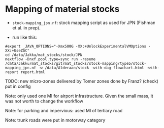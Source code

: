 # Mapping of material stocks

- ``stock-mapping_jpn.nf``: stock mapping script as used for JPN (Fishman et al. in prep).

- run like this: 

```
#export _JAVA_OPTIONS="-Xmx500G -XX:+UnlockExperimentalVMOptions -XX:+UseZGC"
cd /data/Jakku/mat_stocks/stock/JPN
nextflow -Dnxf.pool.type=sync run -resume /data/Jakku/mat_stocks/git/mat_stocks/stock-mapping/type5/stock-mapping_jpn.nf -w /data/Alderaan/stock -with-dag flowchart.html -with-report report.html
```

TODO: new micro-zones
      delivered by Tomer
      zones done by Franz? (check)
      put in config

Note: only used one MI for airport infrastructure. Given the small mass, it was not worth to change the workflow

Note: for parking and impervious: used MI of tertiary road

Note: trunk roads were put in motorway category
